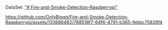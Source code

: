 DataSet: ["# Fire-and-Smoke-Detection-Raspberrypi" ](https://www.kaggle.com/datasets/dakshmall/fire-and-smoke-detection)


https://github.com/OnlyBiggg/Fire-and-Smoke-Detection-Raspberrypi/assets/133686482/788518f7-64f6-4791-b365-febbc75826f4

